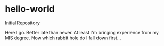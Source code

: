 # hello-world
Initial Repository

Here I go. Better late than never.
At least I'm bringing experience from my MIS degree.
Now which rabbit hole do I fall down first...
